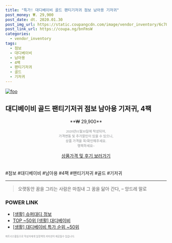 ```yaml
--- 
title: "특가! 대디베이비 골드 팬티기저귀 점보 남아용 기저귀" 
post_money: ₩. 29,900 
post_date: dt. 2020.01.30 
post_img_url: https://static.coupangcdn.com/image/vendor_inventory/6c78/f7f4eef3efef82cacd0943932de20017c9af866c0bb5a6455b67efe9ac38.jpg 
post_link_url: https://coupa.ng/bnFmsW 
categories: 
  - vendor_inventory 
tags: 
  - 점보 
  - 대디베이비 
  - 남아용 
  - 4팩 
  - 팬티기저귀 
  - 골드 
  - 기저귀 
--- 
```

[![foo](https://static.coupangcdn.com/image/vendor_inventory/6c78/f7f4eef3efef82cacd0943932de20017c9af866c0bb5a6455b67efe9ac38.jpg)](https://coupa.ng/bnFmsW) 

## 대디베이비 골드 팬티기저귀 점보 남아용 기저귀, 4팩 
<p style="text-align: center;">**₩ 29,900**</p> 
<p style="text-align: center;"><span style="color: #898c8f; font-family: Georgia,Times,serif; font-size: 0.75em;">2020년01월30일에 작성되어, <br>가격변동 및 추가할인이 있을 수 있으니,<br> 상품 가격을 꼭!확인해주세요.<br>행복하세요~</span> 
</p>	 
<div markdown="0" style="text-align: center;"><a href="https://coupa.ng/bnFmsW" class="btn btn--success">상품가격 및 후기 보러가기</a></div> 
<br><br> 
  #점보 #대디베이비 #남아용 #4팩 #팬티기저귀 #골드 #기저귀 
<hr> 

> 오랫동안 꿈을 그리는 사람은 마침내 그 꿈을 닮아 간다, – 앙드레 말로 


### POWER LINK

* <a href="https://blog.naver.com/santokki14/221769883286" target="_blank"> [생활] 슈퍼대디 정보 </a>
* <a href="https://blog.naver.com/an0733/221790647507" target="_blank"> TOP ~50위 [생활] 대디베이비</a>
* <a href="https://blog.naver.com/sakai111/221790647530" target="_blank"> [생활] 대디베이비 특가 순위 ~50위</a>

<span style="color: #898c8f; font-family: Georgia,Times,serif; font-size: 0.55em;">파트너스활동으로 작성자에게 일정액의 커미션이 제공될수 있습니다.</span> 
